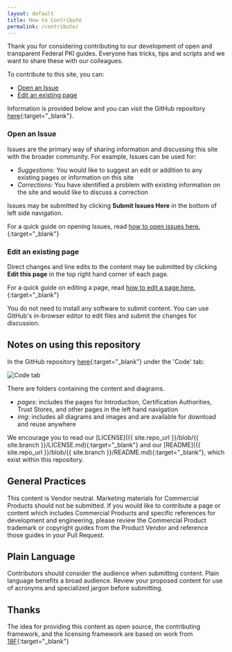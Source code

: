 ```yaml
---
layout: default
title: How to Contribute
permalink: /contribute/
---
```


Thank you for considering contributing to our development of open and transparent Federal PKI guides.  Everyone has tricks, tips and scripts and we want to share these with our colleagues.

To contribute to this site, you can:

- [Open an Issue](#open-an-issue)
- [Edit an existing page](#edit-an-existing-page)


Information is provided below and you can visit the GitHub repository [here]({{site.repo_url}}){:target="_blank"}.

### Open an Issue

Issues are the primary way of sharing information and discussing this site with the broader community. For example, Issues can be used for:

* _Suggestions:_ You would like to suggest an edit or addition to any existing pages or information on this site
* _Corrections:_ You have identified a problem with existing information on the site and would like to discuss a correction

Issues may be submitted by clicking **Submit Issues Here** in the bottom of left side navigation.

For a quick guide on opening Issues, read [how to open issues here.]({{site.baseurl}}/openissue/){:target="_blank"}

### Edit an existing page

Direct changes and line edits to the content may be submitted by clicking **Edit this page** in the top right hand corner of each page.

For a quick guide on editing a page, read [how to edit a page here.]({{site.baseurl}}/editpage/){:target="_blank"}

You do not need to install any software to submit content. You can use GitHub's in-browser editor to edit files and submit the changes for discussion.

## Notes on using this repository

In the GitHub repository [here]({{site.repo_url}}){:target="_blank"} under the 'Code' tab:

![Code tab]({{site.baseurl}}/assets/img/code_tab.png)

There are folders containing the content and diagrams.

*  _pages_: includes the pages for Introduction, Certification Authorities, Trust Stores, and other pages in the left hand navigation 
* _img_: includes all diagrams and images and are available for download and reuse anywhere

We encourage you to read our [LICENSE]({{ site.repo_url }}/blob/{{ site.branch }}/LICENSE.md){:target="_blank"} and our [README]({{ site.repo_url }}/blob/{{ site.branch }}/README.md){:target="_blank"}, which exist within this repository.  

##  General Practices

This content is Vendor neutral. Marketing materials for Commercial Products should not be submitted. If you would like to contribute a page or content which includes Commercial Products and specific references for development and engineering, please review the Commercial Product trademark or copyright guides from the Product Vendor and reference those guides in your Pull Request.  

## Plain Language

Contributors should consider the audience when submitting content. Plain language benefits a broad audience. Review your proposed content for use of acronyms and specialized jargon before submitting.

##  Thanks

The idea for providing this content as open source, the contributing framework, and the licensing framework are based on work from [18F](https://18f.gsa.gov){:target="_blank"}
